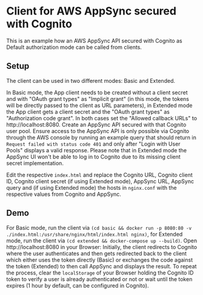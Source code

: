 # Client for AWS AppSync secured with Cognito

This is an example how an AWS AppSync API secured with Cognito as Default authorization mode can be called from clients.

## Setup

The client can be used in two different modes: Basic and Extended.

In Basic mode, the App client needs to be created without a client secret and with "OAuth grant types" as "Implicit grant" (in this mode, the tokens will be directly passed to the client as URL parameters), in Extended mode the App client gets a client secret and the "OAuth grant types" as "Authorization code grant". In both cases set the "Allowed callback URLs" to http://localhost:8080. Create an AppSync API secured with that Cognito user pool. Ensure access to the AppSync API is only possible via Cognito through the AWS console by running an example query that should return in `Request failed with status code 401` and only after "Login with User Pools" displays a valid response. Please note that in Extended mode the AppSync UI won't be able to log in to Cognito due to its missing client secret implementation.

Edit the respective `index.html` and replace the Cognito URL, Cognito client ID, Cognito client secret (if using Extended mode), AppSync URL, AppSync query and (if using Extended mode) the hosts in `nginx.conf` with the respective values from Cognito and AppSync.

## Demo

For Basic mode, run the client via `(cd basic && docker run -p 8080:80 -v ./index.html:/usr/share/nginx/html/index.html nginx)`, for Extended mode, run the client via `(cd extended && docker-compose up --build)`. Open http://localhost:8080 in your Browser: Initially, the client redirects to Cognito where the user authenticates and then gets redirected back to the client which either uses the token directly (Basic) or exchanges the code against the token (Extended) to then call AppSync and displays the result. To repeat the process, clear the `localStorage` of your Browser holding the Cognito ID token to verify a user is already authenticated or not or wait until the token expires (1 hour by default, can be configured in Cognito).
